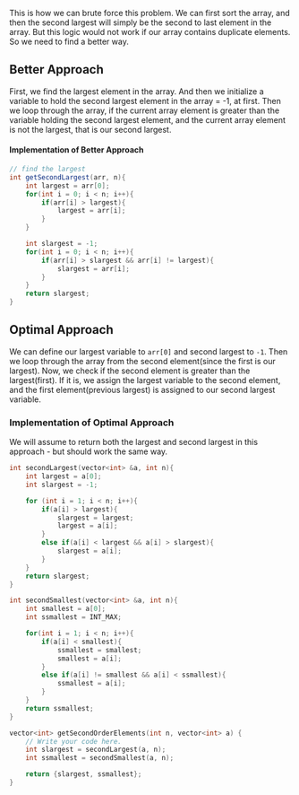 
This is how we can brute force this problem. We can first sort the array, and then the second largest will simply be the second to last element in the array. But this logic would not work if our array contains duplicate elements. So we need to find a better way.


## Better Approach

First, we find the largest element in the array. And then we initialize a variable to hold the second largest element in the array = -1, at first. Then we loop through the array, if the current array element is greater than the variable holding the second largest element, and the current array element is not the largest, that is our second largest.

#### Implementation of Better Approach

```java
// find the largest
int getSecondLargest(arr, n){
	int largest = arr[0];
	for(int i = 0; i < n; i++){
		if(arr[i] > largest){
			largest = arr[i];
		}
	}

	int slargest = -1;
	for(int i = 0; i < n; i++){
		if(arr[i] > slargest && arr[i] != largest){
			slargest = arr[i];
		}
	}
	return slargest;
}
```


## Optimal Approach

We can define our largest variable to `arr[0]` and second largest to `-1`.  Then we loop through the array from the second element(since the first is our largest). Now, we check if the second element is greater than the largest(first). If it is, we assign the largest variable to the second element, and the first element(previous largest) is assigned to our second largest variable.

### Implementation of Optimal Approach

We will assume to return both the largest and second largest in this approach - but should work the same way.

```cpp
int secondLargest(vector<int> &a, int n){
    int largest = a[0];
    int slargest = -1;

    for (int i = 1; i < n; i++){
        if(a[i] > largest){
            slargest = largest;
            largest = a[i];
        }
        else if(a[i] < largest && a[i] > slargest){
            slargest = a[i];
        }
    }
    return slargest;
}

int secondSmallest(vector<int> &a, int n){
    int smallest = a[0];
    int ssmallest = INT_MAX;

    for(int i = 1; i < n; i++){
        if(a[i] < smallest){
            ssmallest = smallest;
            smallest = a[i];
        }
        else if(a[i] != smallest && a[i] < ssmallest){
            ssmallest = a[i];
        }
    }
    return ssmallest;
}

vector<int> getSecondOrderElements(int n, vector<int> a) {
    // Write your code here.
    int slargest = secondLargest(a, n);
    int ssmallest = secondSmallest(a, n);

    return {slargest, ssmallest};
}
```